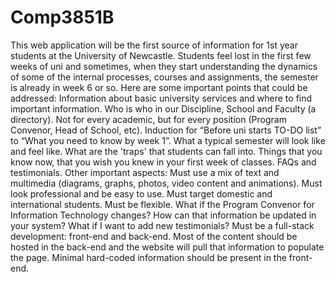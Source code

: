 # Comp3851B
This web application will be the first source of information for 1st year students at the University of Newcastle. Students feel lost in the first few weeks of uni and sometimes, when they start understanding the dynamics of some of the internal processes, courses and assignments, the semester is already in week 6 or so. Here are some important points that could be addressed:
Information about basic university services and where to find important information.
Who is who in our Discipline, School and Faculty (a directory). Not for every academic, but for every position (Program Convenor, Head of School, etc).
Induction for “Before uni starts TO-DO list” to “What you need to know by week 1”.
What a typical semester will look like and feel like.
What are the 'traps' that students can fall into. Things that you know now, that you wish you knew in your first week of classes.
FAQs and testimonials.
Other important aspects:
Must use a mix of text and multimedia (diagrams, graphs, photos, video content and animations).
Must look professional and be easy to use.
Must target domestic and international students.
Must be flexible. What if the Program Convenor for Information Technology changes? How can that information be updated in your system? What if I want to add new testimonials?
Must be a full-stack development: front-end and back-end. Most of the content should be hosted in the back-end and the website will pull that information to populate the page. Minimal hard-coded information should be present in the front-end.
